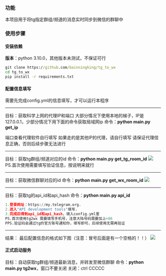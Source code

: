 ### 功能
本项目用于将tg指定群组/频道的消息实时同步到微信的群聊中

### 使用步骤
#### 安装依赖

**版本**：python 3.10.0，其他版本未测试，不保证可行
```cmd
git clone https://github.com/bainningking/tg_to_wx
cd tg_to_wx
pip install -r requirements.txt
```
#### 配置信息填写
需要先完成config.yml的信息填写，才可以运行本程序
___
目标：获取科学上网的代理IP和端口
大部分情况下使用本地的梯子，IP是127.0.0.1，少部分情况下用下面的命令获取局域网ip
命令：**python main.py get_ip**

端口查看代理软件自行填写
如果走的是其他IP的代理，请自行填写
请保证代理信息正确，否则后续步骤无法进行
___
目标：获取tg群组/频道对应的id
命令：**python main.py get_tg_room_id**
![](https://cdn.jsdelivr.net/gh/bainningking/pic_repo@main/img/202402231937274.png)
PS.首次使用需要填写验证信息，按说明来就行
___
目标：获取微信群聊对应的id
命令：**python main.py get_wx_room_id**
![](https://cdn.jsdelivr.net/gh/bainningking/pic_repo@main/img/202402231937277.png)
___
目标：获取tg的api_id和api_hash
命令：**python main.py api_id**
```python
1.登录网址：https://my.telegram.org.
2.进入"API development tools"填写.
3.完成后得到api_id和api_hash，填入config.yml里
PS.首次使用tg2wx 需要填写手机号，注意大陆号码需要加上+86
PPS.验证码会通过tg的官方账号通知你，填写即可，后续使用无需再验证
```
___
结果：
最后配置信息的格式如下图（注意：冒号后面是有一个空格的！！）
![](https://cdn.jsdelivr.net/gh/bainningking/pic_repo@main/img/202402231937278.png)

#### 正式启动服务
目标：自动获取tg群组/频道最新消息，并转发至微信群聊
命令：**python main.py tg2wx**，窗口不要关闭
关闭：ctrl CCCCC